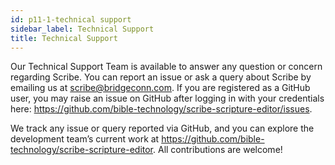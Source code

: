 ```yaml
---
id: p11-1-technical support
sidebar_label: Technical Support
title: Technical Support
---
```


Our Technical Support Team is available to answer any question or concern regarding Scribe. You can report an issue or ask a query about Scribe by emailing us at scribe@bridgeconn.com. If you are registered as a GitHub user, you may raise an issue on GitHub after logging in with your credentials here: https://github.com/bible-technology/scribe-scripture-editor/issues.

We track any issue or query reported via GitHub, and you can explore the development team’s current work at https://github.com/bible-technology/scribe-scripture-editor. All contributions are welcome!
